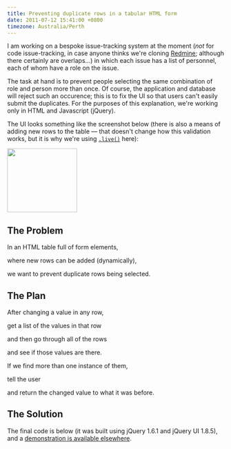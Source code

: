 ```yaml
---
title: Preventing duplicate rows in a tabular HTML form
date: 2011-07-12 15:41:00 +0800
timezone: Australia/Perth
---
```

I am working on a bespoke issue-tracking system at the moment
(*not* for code issue-tracking, in case anyone thinks we're cloning
[Redmine](http://www.redmine.org/); although there certainly are overlaps...)
in which each issue has a list of personnel, each of whom have a role on the issue.

The task at hand is to prevent people selecting the same combination of role and person
more than once. Of course, the application and database will reject such an occurence;
this is to fix the UI so that users can't easily submit the duplicates.
For the purposes of this explanation, we're working only in HTML and Javascript (jQuery).

The UI looks something like the screenshot below
(there is also a means of adding new rows to the table
— that doesn't change how this validation works,
but it is why we're using [`.live()`](http://api.jquery.com/live) here):

<img src="http://samwilson.id.au/wp-content/uploads/2011/06/select_boxes.png" 
alt="" title="select_boxes" width="162" height="148" class="alignright size-full
 wp-image-820" srcset="https://samwilson.id.au/wp-content/uploads/2011/06/select_boxes.png 
 162w, https://samwilson.id.au/wp-content/uploads/2011/06/select_boxes-150x137.png 150w" 
 sizes="(max-width: 162px) 100vw, 162px" />

## The Problem

In an HTML table full of form elements,
  
where new rows can be added (dynamically),
  
we want to prevent duplicate rows being selected.

## The Plan

After changing a value in any row,
  
get a list of the values in that row
  
and then go through all of the rows
  
and see if those values are there.
  
If we find more than one instance of them,
  
tell the user
  
and return the changed value to what it was before.

## The Solution

The final code is below (it was built using jQuery 1.6.1 and jQuery UI 1.8.5),
and a [demonstration is available elsewhere](/wp-content/uploads/2011/07/tabular-forms/demo.html).
